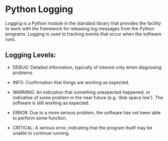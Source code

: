 # Python Logging
Logging is a Python module in the standard library that provides the facility to work with the framework for releasing log messages from the Python programs. Logging is used to tracking events that occur when the software runs.

## Logging Levels:

+ DEBUG: Detailed information, typically of interest only when diagnosing problems.

+ INFO: Confirmation that things are working as expected.

+ WARNING: An indication that something unexpected happened, or indicative of some problem in the near future (e.g. ‘disk space low’). The software is still working as expected.

+ ERROR: Due to a more serious problem, the software has not been able to perform some function.

+ CRITICAL: A serious error, indicating that the program itself may be unable to continue running.


